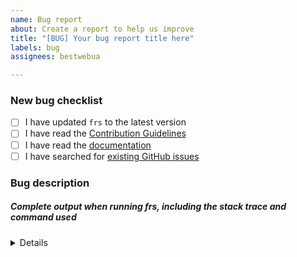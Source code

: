 ```yaml
---
name: Bug report
about: Create a report to help us improve
title: "[BUG] Your bug report title here"
labels: bug
assignees: bestwebua

---
```


<!-- Thanks for helping to make FRS better! Before submit your bug, please make sure to check the following boxes by putting an x in the [ ] (don't: [x ], [ x], do: [x]) -->

### New bug checklist

- [ ] I have updated `frs` to the latest version
- [ ] I have read the [Contribution Guidelines](https://github.com/RubyWorkout/frs/blob/master/CONTRIBUTING.md)
- [ ] I have read the [documentation](https://github.com/RubyWorkout/frs/blob/master/README.md)
- [ ] I have searched for [existing GitHub issues](https://github.com/RubyWorkout/frs/issues)

<!-- Please use next pattern for your bug report title: [BUG] Your bug report title here -->

### Bug description
<!-- Please include what's happening, expected behavior, and any relevant code samples -->

##### Complete output when running frs, including the stack trace and command used

<details>
  <pre>[INSERT OUTPUT HERE]</pre>
</details>
